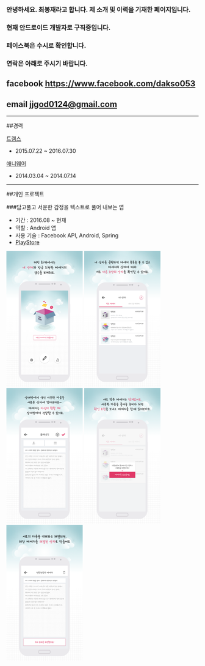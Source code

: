 ### 안녕하세요. 최봉재라고 합니다. 제 소개 및 이력을 기재한 페이지입니다.
### 현재 안드로이드 개발자로 구직중입니다.
### 페이스북은 수시로 확인합니다.
### 연락은 아래로 주시기 바랍니다.
## facebook https://www.facebook.com/dakso053
## email jjgod0124@gmail.com
___

##경력

[트램스](http://www.trams.co.kr/)
- 2015.07.22 ~ 2016.07.30

[애니웨어](http://u-anyware.com/)
- 2014.03.04 ~ 2014.07.14
___
##개인 프로젝트

###담고풀고
서운한 감정을 텍스트로 풀어 내보는 앱
- 기간 : 2016.08 ~ 현재
- 역할 : Android 앱
- 사용 기술 : Facebook API, Android, Spring
- [PlayStore](https://play.google.com/store/apps/details?id=com.nexters.naemambo.naemambo)

<img src="images/nmb1.png" width="200"/>
<img src="images/nmb2.png" width="200"/>
<img src="images/nmb3.png" width="200"/>
<img src="images/nmb4.png" width="200"/>
<img src="images/nmb5.png" width="200"/>

##
